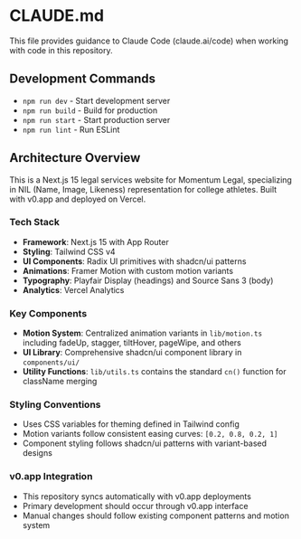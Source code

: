 # CLAUDE.md

This file provides guidance to Claude Code (claude.ai/code) when working with code in this repository.

## Development Commands

- `npm run dev` - Start development server
- `npm run build` - Build for production  
- `npm run start` - Start production server
- `npm run lint` - Run ESLint

## Architecture Overview

This is a Next.js 15 legal services website for Momentum Legal, specializing in NIL (Name, Image, Likeness) representation for college athletes. Built with v0.app and deployed on Vercel.

### Tech Stack
- **Framework**: Next.js 15 with App Router
- **Styling**: Tailwind CSS v4
- **UI Components**: Radix UI primitives with shadcn/ui patterns
- **Animations**: Framer Motion with custom motion variants
- **Typography**: Playfair Display (headings) and Source Sans 3 (body)
- **Analytics**: Vercel Analytics

### Key Components
- **Motion System**: Centralized animation variants in `lib/motion.ts` including fadeUp, stagger, tiltHover, pageWipe, and others
- **UI Library**: Comprehensive shadcn/ui component library in `components/ui/`
- **Utility Functions**: `lib/utils.ts` contains the standard `cn()` function for className merging

### Styling Conventions
- Uses CSS variables for theming defined in Tailwind config
- Motion variants follow consistent easing curves: `[0.2, 0.8, 0.2, 1]`
- Component styling follows shadcn/ui patterns with variant-based designs

### v0.app Integration
- This repository syncs automatically with v0.app deployments
- Primary development should occur through v0.app interface
- Manual changes should follow existing component patterns and motion system